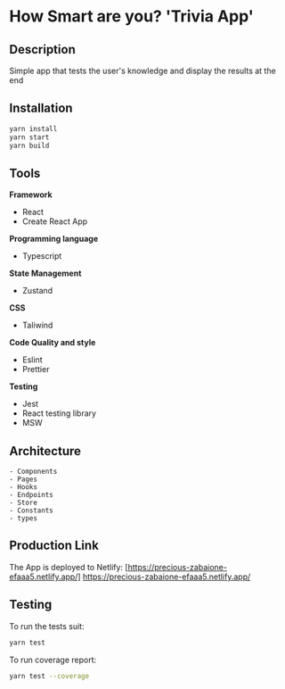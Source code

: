 # How Smart are you? 'Trivia App'

## Description

Simple app that tests the user's knowledge and display the results at the end
## Installation 

```bash
yarn install
yarn start
yarn build
```
## Tools

**Framework**
- React
- Create React App

**Programming language**
- Typescript

**State Management**
- Zustand

**CSS**
- Taliwind

**Code Quality and style**
- Eslint
- Prettier

**Testing**
- Jest
- React testing library
- MSW

## Architecture
    - Components
    - Pages
    - Hooks
    - Endpoints
    - Store
    - Constants
    - types 
## Production Link
The App is deployed to Netlify: [https://precious-zabaione-efaaa5.netlify.app/] https://precious-zabaione-efaaa5.netlify.app/ 

## Testing
To run the tests suit:

```bash
yarn test
```

To run coverage report:

```bash
yarn test --coverage
```